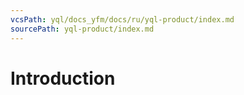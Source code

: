 ```yaml
---
vcsPath: yql/docs_yfm/docs/ru/yql-product/index.md
sourcePath: yql-product/index.md
---
```

# Introduction




